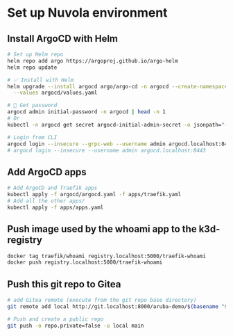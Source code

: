 # Set up Nuvola environment

## Install ArgoCD with Helm

```sh
# Set up Helm repo
helm repo add argo https://argoproj.github.io/argo-helm
helm repo update

# ✅ Install with Helm
helm upgrade --install argocd argo/argo-cd -n argocd --create-namespace --wait \
  --values argocd/values.yaml

# 🔎 Get password
argocd admin initial-password -n argocd | head -n 1
# Or
kubectl -n argocd get secret argocd-initial-admin-secret -o jsonpath="{.data.password}" | base64 -d ;  echo

# Login from CLI
argocd login --insecure --grpc-web --username admin argocd.localhost:8443
# argocd login --insecure --username admin argocd.localhost:8443

```

## Add ArgoCD apps

```sh
# Add ArgoCD and Traefik apps
kubectl apply -f argocd/argocd.yaml -f apps/traefik.yaml
# Add all the other apps/
kubectl apply -f apps/apps.yaml
```

## Push image used by the whoami app to the k3d-registry

```sh
docker tag traefik/whoami registry.localhost:5000/traefik-whoami
docker push registry.localhost:5000/traefik-whoami
```

## Push this git repo to Gitea

```sh
# add Gitea remote (execute from the git repo base directory)
git remote add local http://git.localhost:8000/aruba-demo/$(basename "${PWD}").git

# Push and create a public repo
git push -o repo.private=false -u local main
```
